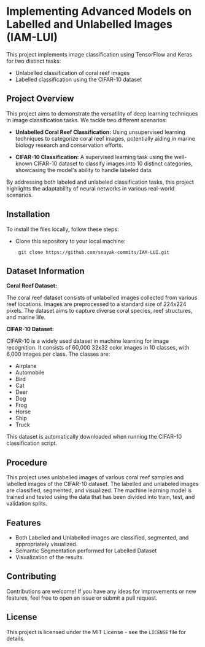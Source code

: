 # Implementing Advanced Models on Labelled and Unlabelled Images (IAM-LUI)

This project implements image classification using TensorFlow and Keras for two distinct tasks:

* Unlabelled classification of coral reef images
* Labelled classification using the CIFAR-10 dataset

## Project Overview

This project aims to demonstrate the versatility of deep learning techniques in image classification tasks. We tackle two different scenarios:

* **Unlabelled Coral Reef Classification:** Using unsupervised learning techniques to categorize coral reef images, potentially aiding in marine biology research and conservation efforts.

* **CIFAR-10 Classification:** A supervised learning task using the well-known CIFAR-10 dataset to classify images into 10 distinct categories, showcasing the model's ability to handle labeled data.

By addressing both labeled and unlabeled classification tasks, this project highlights the adaptability of neural networks in various real-world scenarios.

## Installation

To install the files locally, follow these steps:

* Clone this repository to your local machine:

       git clone https://github.com/snayak-commits/IAM-LUI.git

## Dataset Information

**Coral Reef Dataset:**

The coral reef dataset consists of unlabelled images collected from various reef locations. Images are preprocessed to a standard size of 224x224 pixels. The dataset aims to capture diverse coral species, reef structures, and marine life.

**CIFAR-10 Dataset:**

CIFAR-10 is a widely used dataset in machine learning for image recognition. It consists of 60,000 32x32 color images in 10 classes, with 6,000 images per class. The classes are:

* Airplane
* Automobile
* Bird
* Cat
* Deer
* Dog
* Frog
* Horse
* Ship
* Truck

This dataset is automatically downloaded when running the CIFAR-10 classification script.

## Procedure

This project uses unlabelled images of various coral reef samples and labelled images of the CIFAR-10 dataset. The labelled and unlabeled images are classified, segmented, and visualized. The machine learning model is trained and tested using the data that has been divided into train, test, and validation splits.

## Features

* Both Labelled and Unlabelled images are classified, segmented, and appropriately visualized.
* Semantic Segmentation performed for Labelled Dataset
* Visualization of the results.

## Contributing

Contributions are welcome! If you have any ideas for improvements or new features, feel free to open an issue or submit a pull request.

## License

This project is licensed under the MIT License - see the `LICENSE` file for details.
